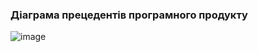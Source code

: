 ### Діаграма прецедентів програмного продукту
![image](https://github.com/oleksandrblazhko/ai-213-fokin/assets/79007252/28c4ef81-1698-40f8-b92d-f63a29038231)


